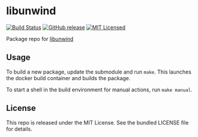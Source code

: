 libunwind
==========

[![Build Status](https://img.shields.io/circleci/project/amylum/libunwind/master.svg)](https://circleci.com/gh/amylum/libunwind)
[![GitHub release](https://img.shields.io/github/release/amylum/libunwind.svg)](https://github.com/amylum/libunwind/releases)
[![MIT Licensed](http://img.shields.io/badge/license-MIT-green.svg)](https://tldrlegal.com/license/mit-license)

Package repo for [libunwind](http://www.nongnu.org/libunwind/)

## Usage

To build a new package, update the submodule and run `make`. This launches the docker build container and builds the package.

To start a shell in the build environment for manual actions, run `make manual`.

## License

This repo is released under the MIT License. See the bundled LICENSE file for details.

